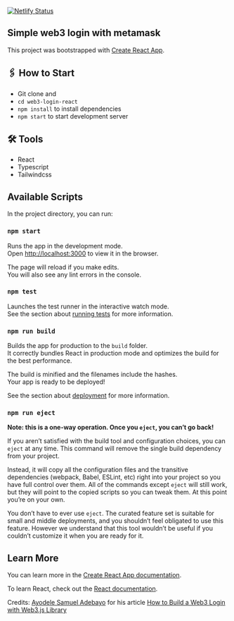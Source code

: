 [![Netlify Status](https://api.netlify.com/api/v1/badges/2bfff05f-cbe1-4f14-b6b8-87093d108fef/deploy-status)](https://app.netlify.com/sites/braln/deploys)

## Simple web3 login with metamask

This project was bootstrapped with [Create React App](https://github.com/facebook/create-react-app).

## 🖇 How to Start

- Git clone and
- `cd web3-login-react`
- `npm install` to install dependencies
- `npm start` to start development server


## 🛠 Tools

- React
- Typescript
- Tailwindcss

## Available Scripts

In the project directory, you can run:

### `npm start`

Runs the app in the development mode.\
Open [http://localhost:3000](http://localhost:3000) to view it in the browser.

The page will reload if you make edits.\
You will also see any lint errors in the console.

### `npm test` 
Launches the test runner in the interactive watch mode.\
See the section about [running tests](https://facebook.github.io/create-react-app/docs/running-tests) for more information.

### `npm run build`

Builds the app for production to the `build` folder.\
It correctly bundles React in production mode and optimizes the build for the best performance.

The build is minified and the filenames include the hashes.\
Your app is ready to be deployed!

See the section about [deployment](https://facebook.github.io/create-react-app/docs/deployment) for more information.

### `npm run eject`

**Note: this is a one-way operation. Once you `eject`, you can’t go back!**

If you aren’t satisfied with the build tool and configuration choices, you can `eject` at any time. This command will remove the single build dependency from your project.

Instead, it will copy all the configuration files and the transitive dependencies (webpack, Babel, ESLint, etc) right into your project so you have full control over them. All of the commands except `eject` will still work, but they will point to the copied scripts so you can tweak them. At this point you’re on your own.

You don’t have to ever use `eject`. The curated feature set is suitable for small and middle deployments, and you shouldn’t feel obligated to use this feature. However we understand that this tool wouldn’t be useful if you couldn’t customize it when you are ready for it.

## Learn More

You can learn more in the [Create React App documentation](https://facebook.github.io/create-react-app/docs/getting-started).

To learn React, check out the [React documentation](https://reactjs.org/).

Credits: [Ayodele Samuel Adebayo](https://github.com/unclebay143) for his article [How to Build a Web3 Login with Web3.js Library](https://web3.hashnode.com/how-to-build-a-web3-login-with-web3js-library)

